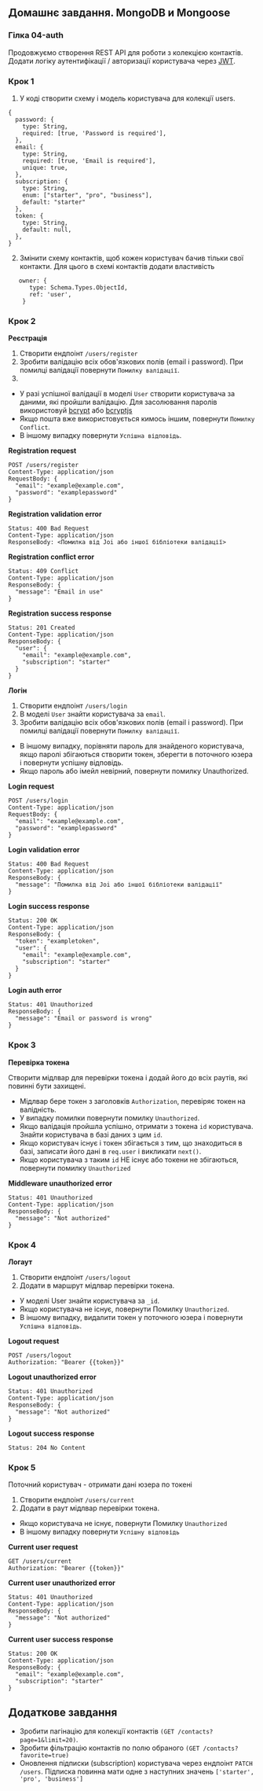 ## Домашнє завдання. MongoDB и Mongoose

### Гілка 04-auth

Продовжуємо створення REST API для роботи з колекцією контактів. Додати логіку аутентифікації / авторизації користувача через [JWT](https://jwt.io/).

### Крок 1

1. У коді створити схему і модель користувача для колекції users.

```
{
  password: {
    type: String,
    required: [true, 'Password is required'],
  },
  email: {
    type: String,
    required: [true, 'Email is required'],
    unique: true,
  },
  subscription: {
    type: String,
    enum: ["starter", "pro", "business"],
    default: "starter"
  },
  token: {
    type: String,
    default: null,
  },
}
```

2. Змінити схему контактів, щоб кожен користувач бачив тільки свої контакти. Для цього в схемі контактів додати властивість

```
   owner: {
      type: Schema.Types.ObjectId,
      ref: 'user',
    }
```

### Крок 2

**Реєстрація**

1. Створити ендпоінт `/users/register `
2. Зробити валідацію всіх обов'язкових полів (email і password). При помилці валідації повернути `Помилку валідації`.
3.

- У разі успішної валідації в моделі `User` створити користувача за даними, які пройшли валідацію. Для засолювання паролів використовуй [bcrypt](https://www.npmjs.com/package/bcrypt) або [bcryptjs](https://www.npmjs.com/package/bcryptjs)
- Якщо пошта вже використовується кимось іншим, повернути `Помилку Conflict`.
- В іншому випадку повернути `Успішна відповідь`.

**Registration request**

```
POST /users/register
Content-Type: application/json
RequestBody: {
  "email": "example@example.com",
  "password": "examplepassword"
}
```

**Registration validation error**

```
Status: 400 Bad Request
Content-Type: application/json
ResponseBody: <Помилка від Joi або іншої бібліотеки валідації>
```

**Registration conflict error**

```
Status: 409 Conflict
Content-Type: application/json
ResponseBody: {
  "message": "Email in use"
}
```

**Registration success response**

```
Status: 201 Created
Content-Type: application/json
ResponseBody: {
  "user": {
    "email": "example@example.com",
    "subscription": "starter"
  }
}
```

**Логін**

1. Створити ендпоінт `/users/login`
2. В моделі `User` знайти користувача за `email`.
3. Зробити валідацію всіх обов'язкових полів (email і password). При помилці валідації повернути `Помилку валідації`.

- В іншому випадку, порівняти пароль для знайденого користувача, якщо паролі збігаються створити токен, зберегти в поточного юзера і повернути успішну відповідь.
- Якщо пароль або імейл невірний, повернути помилку Unauthorized.

**Login request**

```
POST /users/login
Content-Type: application/json
RequestBody: {
  "email": "example@example.com",
  "password": "examplepassword"
}
```

**Login validation error**

```
Status: 400 Bad Request
Content-Type: application/json
ResponseBody: {
  "message": "Помилка від Joi або іншої бібліотеки валідації"
}
```

**Login success response**

```
Status: 200 OK
Content-Type: application/json
ResponseBody: {
  "token": "exampletoken",
  "user": {
    "email": "example@example.com",
    "subscription": "starter"
  }
}
```

**Login auth error**

```
Status: 401 Unauthorized
ResponseBody: {
  "message": "Email or password is wrong"
}
```

### Крок 3

**Перевірка токена**

Створити мідлвар для перевірки токена і додай його до всіх раутів, які повинні бути захищені.

- Мідлвар бере токен з заголовків `Authorization`, перевіряє токен на валідність.
- У випадку помилки повернути помилку `Unauthorized`.
- Якщо валідація пройшла успішно, отримати з токена `id` користувача. Знайти користувача в базі даних з цим `id`.
- Якщо користувач існує і токен збігається з тим, що знаходиться в базі, записати його дані в `req.user` і викликати `next()`.
- Якщо користувача з таким `id` НЕ існує або токени не збігаються, повернути помилку `Unauthorized`

**Middleware unauthorized error**

```
Status: 401 Unauthorized
Content-Type: application/json
ResponseBody: {
  "message": "Not authorized"
}
```

### Крок 4

**Логаут**

1. Створити ендпоінт `/users/logout`
2. Додати в маршрут мідлвар перевірки токена.

- У моделі User знайти користувача за `_id`.
- Якщо користувача не існує, повернути Помилку `Unauthorized`.
- В іншому випадку, видалити токен у поточного юзера і повернути `Успішна відповідь`.

**Logout request**

```
POST /users/logout
Authorization: "Bearer {{token}}"
```

**Logout unauthorized error**

```
Status: 401 Unauthorized
Content-Type: application/json
ResponseBody: {
  "message": "Not authorized"
}
```

**Logout success response**

```
Status: 204 No Content
```

### Крок 5

Поточний користувач - отримати дані юзера по токені

1. Створити ендпоінт `/users/current`
2. Додати в раут мідлвар перевірки токена.

- Якщо користувача не існує, повернути Помилку `Unauthorized`
- В іншому випадку повернути `Успішну відповідь`

**Current user request**

```
GET /users/current
Authorization: "Bearer {{token}}"
```

**Current user unauthorized error**

```
Status: 401 Unauthorized
Content-Type: application/json
ResponseBody: {
  "message": "Not authorized"
}
```

**Current user success response**

```
Status: 200 OK
Content-Type: application/json
ResponseBody: {
  "email": "example@example.com",
  "subscription": "starter"
}
```

## Додаткове завдання

- Зробити пагінацію для колекції контактів `(GET /contacts?page=1&limit=20)`.
- Зробити фільтрацію контактів по полю обраного `(GET /contacts?favorite=true)`
- Оновлення підписки (subscription) користувача через ендпоінт `PATCH /users`. Підписка повинна мати одне з наступних значень `['starter', 'pro', 'business']`
